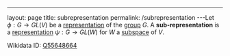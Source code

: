 ---
 layout: page
 title: subrepresentation
 permalink: /subrepresentation
---Let $\phi:G\to GL(V)$ be a [representation](https://defsmath.github.io/DefsMath/group_representation) of the [group](https://defsmath.github.io/DefsMath/group) $G$. A **sub-representation** is a [representation](https://defsmath.github.io/DefsMath/#####################representation) $\psi:G\to GL(W)$ for $W$ a [subspace](https://defsmath.github.io/DefsMath/vector_subspace) of $V$.

Wikidata ID: [Q55648664](https://www.wikidata.org/wiki/Q55648664)